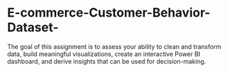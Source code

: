 # E-commerce-Customer-Behavior-Dataset-
The goal of this assignment is to assess your ability to clean and transform data, build meaningful visualizations, create an interactive Power BI dashboard, and derive insights that can be used for decision-making.
